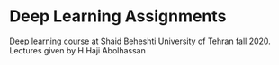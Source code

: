 # Deep Learning Assignments
[Deep learning course](https://github.com/hhaji/Deep-Learning/tree/master/Recitation-Assignments) at Shaid Beheshti University of Tehran fall 2020. Lectures given by H.Haji Abolhassan

